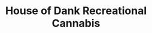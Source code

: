 ---
title: "House of Dank Recreational Cannabis"
url: /grand-rapids/house-of-dank-recreational-cannabis/
shop: cannabis
---